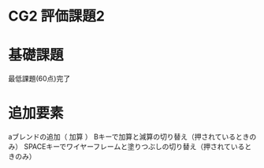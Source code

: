 # CG2 評価課題2

# 基礎課題
最低課題(60点)完了

# 追加要素
aブレンドの追加（ 加算 ）
Bキーで加算と減算の切り替え（押されているときのみ）
SPACEキーでワイヤーフレームと塗りつぶしの切り替え（押されているときのみ）
